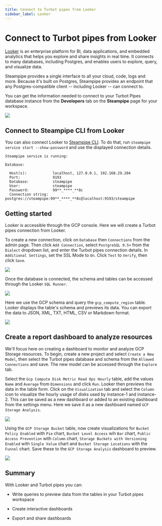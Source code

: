 ```yaml
---
title: Connect to Turbot pipes from Looker
sidebar_label: Looker
---
```


# Connect to Turbot pipes from Looker

[Looker](https://cloud.google.com/looker) is an enterprise platform for BI, data applications, and embedded analytics that helps you explore and share insights in real time. It connects to many databases, including Postgres, and enables users to explore, query, and visualize data.

Steampipe provides a single interface to all your cloud, code, logs and more. Because it's built on Postgres, Steampipe provides an endpoint that any Postgres-compatible client -- including Looker -- can connect to.

You can get the information needed to connect to your Turbot Pipes database instance from the **Developers** tab on the **Steampipe** page for your workspace.  

![](/images/docs/pipes/steampipe/pipes_steampipe_developer_database.png)

## Connect to Steampipe CLI from Looker

You can also connect Looker to [Steampipe CLI](https://steampipe.io/downloads). To do that, run `steampipe service start --show-password` and use the displayed connection details.

```
Steampipe service is running:

Database:

  Host(s):            localhost, 127.0.0.1, 192.168.29.204
  Port:               9193
  Database:           steampipe
  User:               steampipe
  Password:           99**_****_**8c
  Connection string:  postgres://steampipe:99**_****_**8c@localhost:9193/steampipe
```

## Getting started

Looker is accessible through the GCP console. Here we will create a Turbot pipes connection from Looker.

To create a new connection, click on `Database` then `Connections` from the admin page. Then click `Add Connection`, select `PostgreSQL 9.5+` from the `Dialect` dropdown list, and enter the Turbot pipes connection details. In `Additional Settings`, set the SSL Mode to `On`. Click `Test` to `Verify`, then click `Save`.

<div style={{"marginTop":"1em", "marginBottom":"1em", "width":"90%"}}>
<img src="/images/docs/pipes/looker-connection-success.png" />
</div>

Once the database is connected, the schema and tables can be accessed through the Looker `SQL Runner`.

<div style={{"marginTop":"1em", "marginBottom":"1em", "width":"40%"}}>
<img src="/images/docs/pipes/looker-sql-runner.png" />
</div>

Here we use the GCP schema and query the `gcp_compute_region` table. Looker displays the table's schema and previews its data. You can export the data to JSON, XML, TXT, HTML, CSV or Markdown format.

<div style={{"marginTop":"1em", "marginBottom":"1em", "width":"90%"}}>
<img src="/images/docs/pipes/looker-region-data-preview.png" />
</div>

## Create a report dashboard to analyze resources

We'll focus here on creating a dashboard to monitor and analyze GCP Storage resources. To begin, create a new project and select `Create a New Model`, then select the Turbot pipes database and schema from the `Allowed Connections` and save. The new model can be accessed through the `Explore` tab.

Select the `Gcp Compute Disk Metric Read Ops Hourly` table, add the values `Name` and `Average` from `Dimensions` and click `Run`. Looker then previews the data in the table form. Click on the `Visualization` tab and select the `Column` icon to visualize the hourly usage of disks used by instance-1 and instance-2. This can be saved as a new dashboard or added to an existing dashboard from the settings menu. Here we save it as a new dashboard named `GCP Storage Analysis`.

<div style={{"marginTop":"1em", "marginBottom":"1em", "width":"90%"}}>
<img src="/images/docs/pipes/looker-instance-disk-usage.png" />
</div>

Using the `GCP Storage Bucket` table, now create visualizations for `Bucket Policy Enabled` with `Pie` chart, `Bucket Level Access` wih `Bar` chart, `Public Access Prevention` with `Column` chart, `Storage Buckets with Versioning Enabled` with `Single Value` chart and `Bucket Storage Locations` with the `Funnel` chart. Save these to the `GCP Storage Analysis` dashboard to preview.

<div style={{"marginTop":"1em", "marginBottom":"1em", "width":"90%"}}>
<img src="/images/docs/pipes/looker-dashboard-preview.png" />
</div>

## Summary

With Looker and Turbot pipes you can:

- Write queries to preview data from the tables in your Turbot pipes workspace

- Create interactive dashboards

- Export and share dashboards
